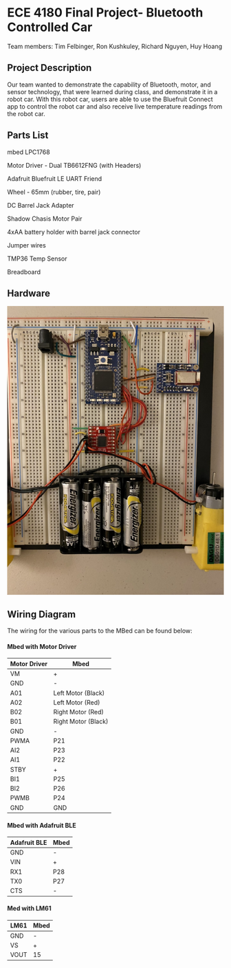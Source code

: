 # ECE 4180 Final Project- Bluetooth Controlled Car
Team members:
Tim Felbinger, 
Ron Kushkuley,
Richard Nguyen,
Huy Hoang 

## **Project Description**
Our team wanted to demonstrate the capability of Bluetooth, motor, and sensor technology, that were learned during class, and demonstrate it in a robot car. With this robot car, users are able to use the Bluefruit Connect app to control the robot car and also receive live temperature readings from the robot car.

## **Parts List**
mbed LPC1768

Motor Driver - Dual TB6612FNG (with Headers)

Adafruit Bluefruit LE UART Friend

Wheel - 65mm (rubber, tire, pair)

DC Barrel Jack Adapter

Shadow Chasis Motor Pair

4xAA battery holder with barrel jack connector

Jumper wires 

TMP36 Temp Sensor

Breadboard 

## **Hardware**
![Circuit layout](https://github.com/rkushkuley/ece4180_final_project/blob/master/images/99583743a0df4e598afe1985432b0a25.jpeg)

## **Wiring Diagram**
The wiring for the various parts to the MBed can be found below:

#### **Mbed with Motor Driver**

| Motor Driver | Mbed |
| ------------- | ------------- |
| VM  | + |
| GND  | -  |
| A01  | Left Motor (Black) |
| A02  | Left Motor (Red)  |
| B02  | Right Motor (Red)  |
| B01  | Right Motor (Black)  |
| GND  | -  |
| PWMA  | P21  |
| AI2  | P23  |
| AI1  | P22  |
| STBY  | +  |
| BI1  | P25  |
| BI2  | P26  |
| PWMB  | P24  |
| GND  | GND  |

#### **Mbed with Adafruit BLE**
| Adafruit BLE  | Mbed |
| ------------- | ------------- |
| GND  | -  |
| VIN  | +  |
| RX1  | P28 |
| TX0  | P27  |
| CTS  | -  |

#### **Med with LM61**
| LM61  | Mbed |
| ------------- | ------------- |
| GND  | -  |
| VS  | +  |
| VOUT  | 15  |

